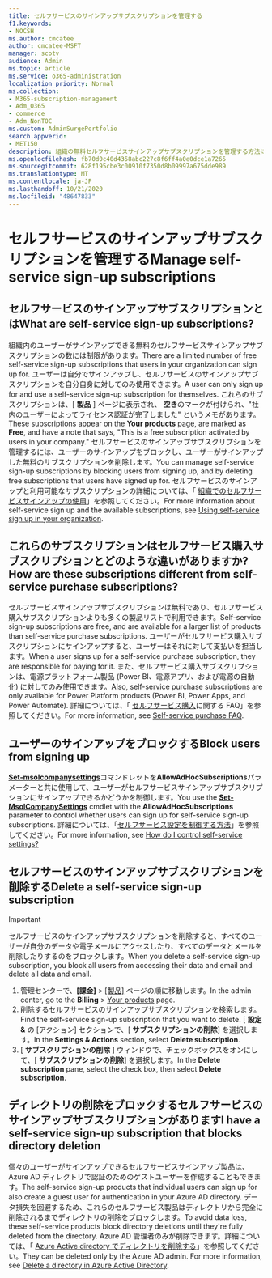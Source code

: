 ```yaml
---
title: セルフサービスのサインアップサブスクリプションを管理する
f1.keywords:
- NOCSH
ms.author: cmcatee
author: cmcatee-MSFT
manager: scotv
audience: Admin
ms.topic: article
ms.service: o365-administration
localization_priority: Normal
ms.collection:
- M365-subscription-management
- Adm_O365
- commerce
- Adm_NonTOC
ms.custom: AdminSurgePortfolio
search.appverid:
- MET150
description: 組織の無料セルフサービスサインアップサブスクリプションを管理する方法について説明します。
ms.openlocfilehash: fb70d0c40d4358abc227c8f6ff4a0e0dce1a7265
ms.sourcegitcommit: 628f195cbe3c00910f7350d8b09997a675dde989
ms.translationtype: MT
ms.contentlocale: ja-JP
ms.lasthandoff: 10/21/2020
ms.locfileid: "48647833"
---
```

# <a name="manage-self-service-sign-up-subscriptions"></a><span data-ttu-id="b904d-103">セルフサービスのサインアップサブスクリプションを管理する</span><span class="sxs-lookup"><span data-stu-id="b904d-103">Manage self-service sign-up subscriptions</span></span>

## <a name="what-are-self-service-sign-up-subscriptions"></a><span data-ttu-id="b904d-104">セルフサービスのサインアップサブスクリプションとは</span><span class="sxs-lookup"><span data-stu-id="b904d-104">What are self-service sign-up subscriptions?</span></span>

<span data-ttu-id="b904d-105">組織内のユーザーがサインアップできる無料のセルフサービスサインアップサブスクリプションの数には制限があります。</span><span class="sxs-lookup"><span data-stu-id="b904d-105">There are a limited number of free self-service sign-up subscriptions that users in your organization can sign up for.</span></span> <span data-ttu-id="b904d-106">ユーザーは自分でサインアップし、セルフサービスのサインアップサブスクリプションを自分自身に対してのみ使用できます。</span><span class="sxs-lookup"><span data-stu-id="b904d-106">A user can only sign up for and use a self-service sign-up subscription for themselves.</span></span> <span data-ttu-id="b904d-107">これらのサブスクリプションは、[ **製品** ] ページに表示され、 **空き**のマークが付けられ、"社内のユーザーによってライセンス認証が完了しました" というメモがあります。</span><span class="sxs-lookup"><span data-stu-id="b904d-107">These subscriptions appear on the **Your products** page, are marked as **Free**, and have a note that says, "This is a free subscription activated by users in your company."</span></span> <span data-ttu-id="b904d-108">セルフサービスのサインアップサブスクリプションを管理するには、ユーザーのサインアップをブロックし、ユーザーがサインアップした無料のサブスクリプションを削除します。</span><span class="sxs-lookup"><span data-stu-id="b904d-108">You can manage self-service sign-up subscriptions by blocking users from signing up, and by deleting free subscriptions that users have signed up for.</span></span> <span data-ttu-id="b904d-109">セルフサービスのサインアップと利用可能なサブスクリプションの詳細については、「 [組織でのセルフサービスサインアップの使用](../../admin/misc/self-service-sign-up.md)」を参照してください。</span><span class="sxs-lookup"><span data-stu-id="b904d-109">For more information about self-service sign up and the available subscriptions, see [Using self-service sign up in your organization](../../admin/misc/self-service-sign-up.md).</span></span>

## <a name="how-are-these-subscriptions-different-from-self-service-purchase-subscriptions"></a><span data-ttu-id="b904d-110">これらのサブスクリプションはセルフサービス購入サブスクリプションとどのような違いがありますか?</span><span class="sxs-lookup"><span data-stu-id="b904d-110">How are these subscriptions different from self-service purchase subscriptions?</span></span>

<span data-ttu-id="b904d-111">セルフサービスサインアップサブスクリプションは無料であり、セルフサービス購入サブスクリプションよりも多くの製品リストで利用できます。</span><span class="sxs-lookup"><span data-stu-id="b904d-111">Self-service sign-up subscriptions are free, and are available for a larger list of products than self-service purchase subscriptions.</span></span> <span data-ttu-id="b904d-112">ユーザーがセルフサービス購入サブスクリプションにサインアップすると、ユーザーはそれに対して支払いを担当します。</span><span class="sxs-lookup"><span data-stu-id="b904d-112">When a user signs up for a self-service purchase subscription, they are responsible for paying for it.</span></span> <span data-ttu-id="b904d-113">また、セルフサービス購入サブスクリプションは、電源プラットフォーム製品 (Power BI、電源アプリ、および電源の自動化) に対してのみ使用できます。</span><span class="sxs-lookup"><span data-stu-id="b904d-113">Also, self-service purchase subscriptions are only available for Power Platform products (Power BI, Power Apps, and Power Automate).</span></span> <span data-ttu-id="b904d-114">詳細については、「 [セルフサービス購入](self-service-purchase-faq.md)に関する FAQ」を参照してください。</span><span class="sxs-lookup"><span data-stu-id="b904d-114">For more information, see [Self-service purchase FAQ](self-service-purchase-faq.md).</span></span>

## <a name="block-users-from-signing-up"></a><span data-ttu-id="b904d-115">ユーザーのサインアップをブロックする</span><span class="sxs-lookup"><span data-stu-id="b904d-115">Block users from signing up</span></span>

<span data-ttu-id="b904d-116">[**Set-msolcompanysettings**](https://docs.microsoft.com/powershell/module/msonline/set-msolcompanysettings?view=azureadps-1.0)コマンドレットを**AllowAdHocSubscriptions**パラメーターと共に使用して、ユーザーがセルフサービスサインアップサブスクリプションにサインアップできるかどうかを制御します。</span><span class="sxs-lookup"><span data-stu-id="b904d-116">You use the [**Set-MsolCompanySettings**](https://docs.microsoft.com/powershell/module/msonline/set-msolcompanysettings?view=azureadps-1.0) cmdlet with the **AllowAdHocSubscriptions** parameter to control whether users can sign up for self-service sign-up subscriptions.</span></span> <span data-ttu-id="b904d-117">詳細については、「[セルフサービス設定を制御する方法](https://docs.microsoft.com/azure/active-directory/users-groups-roles/directory-self-service-signup#how-do-i-control-self-service-settings)」を参照してください。</span><span class="sxs-lookup"><span data-stu-id="b904d-117">For more information, see [How do I control self-service settings?](https://docs.microsoft.com/azure/active-directory/users-groups-roles/directory-self-service-signup#how-do-i-control-self-service-settings)</span></span>

## <a name="delete-a-self-service-sign-up-subscription"></a><span data-ttu-id="b904d-118">セルフサービスのサインアップサブスクリプションを削除する</span><span class="sxs-lookup"><span data-stu-id="b904d-118">Delete a self-service sign-up subscription</span></span>

> [!IMPORTANT]
> <span data-ttu-id="b904d-119">セルフサービスのサインアップサブスクリプションを削除すると、すべてのユーザーが自分のデータや電子メールにアクセスしたり、すべてのデータとメールを削除したりするのをブロックします。</span><span class="sxs-lookup"><span data-stu-id="b904d-119">When you delete a self-service sign-up subscription, you block all users from accessing their data and email and delete all data and email.</span></span>

1. <span data-ttu-id="b904d-120">管理センターで、**[課金]** > <a href="https://go.microsoft.com/fwlink/p/?linkid=842054" target="_blank">[製品]</a> ページの順に移動します。</span><span class="sxs-lookup"><span data-stu-id="b904d-120">In the admin center, go to the **Billing** > <a href="https://go.microsoft.com/fwlink/p/?linkid=842054" target="_blank">Your products</a> page.</span></span>
2. <span data-ttu-id="b904d-121">削除するセルフサービスのサインアップサブスクリプションを検索します。</span><span class="sxs-lookup"><span data-stu-id="b904d-121">Find the self-service sign-up subscription that you want to delete.</span></span> <span data-ttu-id="b904d-122">[ **設定 &** の [アクション] セクションで、[ **サブスクリプションの削除**] を選択します。</span><span class="sxs-lookup"><span data-stu-id="b904d-122">In the **Settings & Actions** section, select **Delete subscription**.</span></span>
3. <span data-ttu-id="b904d-123">[ **サブスクリプションの削除** ] ウィンドウで、チェックボックスをオンにして、[ **サブスクリプションの削除**] を選択します。</span><span class="sxs-lookup"><span data-stu-id="b904d-123">In the **Delete subscription** pane, select the check box, then select **Delete subscription**.</span></span>

## <a name="i-have-a-self-service-sign-up-subscription-that-blocks-directory-deletion"></a><span data-ttu-id="b904d-124">ディレクトリの削除をブロックするセルフサービスのサインアップサブスクリプションがあります</span><span class="sxs-lookup"><span data-stu-id="b904d-124">I have a self-service sign-up subscription that blocks directory deletion</span></span>

<span data-ttu-id="b904d-125">個々のユーザーがサインアップできるセルフサービスサインアップ製品は、Azure AD ディレクトリで認証のためのゲストユーザーを作成することもできます。</span><span class="sxs-lookup"><span data-stu-id="b904d-125">The self-service sign-up products that individual users can sign up for also create a guest user for authentication in your Azure AD directory.</span></span> <span data-ttu-id="b904d-126">データ損失を回避するため、これらのセルフサービス製品はディレクトリから完全に削除されるまでディレクトリの削除をブロックします。</span><span class="sxs-lookup"><span data-stu-id="b904d-126">To avoid data loss, these self-service products block directory deletions until they're fully deleted from the directory.</span></span> <span data-ttu-id="b904d-127">Azure AD 管理者のみが削除できます。詳細については、「 [Azure Active directory でディレクトリを削除する](https://docs.microsoft.com/azure/active-directory/users-groups-roles/directory-delete-howto)」を参照してください。</span><span class="sxs-lookup"><span data-stu-id="b904d-127">They can be deleted only by the Azure AD admin. For more information, see [Delete a directory in Azure Active Directory](https://docs.microsoft.com/azure/active-directory/users-groups-roles/directory-delete-howto).</span></span>